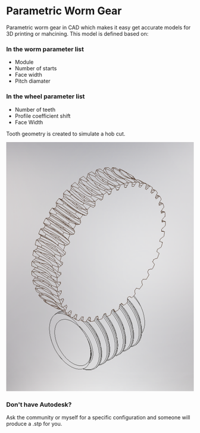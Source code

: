 # Parametric Worm Gear
Parametric worm gear in CAD which makes it easy get accurate models for 3D printing or mahcining. This model is defined based on:
### In the worm parameter list
* Module 
* Number of starts
* Face width
* Pitch diamater
### In the wheel parameter list
* Number of teeth
* Profile coefficient shift
* Face Width

Tooth geometry is created to simulate a hob cut.

![Worm and Wheel](./Screenshots/Wormandwheel.png)

### Don't have Autodesk?
Ask the community or myself for a specific configuration and someone will produce a .stp for you.
